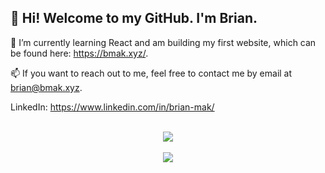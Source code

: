 ## 👋 Hi! Welcome to my GitHub. I'm Brian.

🌱 I’m currently learning React and am building my first website, which can be found here: https://bmak.xyz/.

📫 If you want to reach out to me, feel free to contact me by email at brian@bmak.xyz.

LinkedIn: https://www.linkedin.com/in/brian-mak/

<p align="center">
  <br>
  <img src="https://github-readme-stats.vercel.app/api?username=eggroll-bot&count_private=true&show_icons=true&theme=dark">
  <br>
  <br>
  <img src="https://github-readme-stats.vercel.app/api/top-langs/?username=eggroll-bot&langs_count=10&theme=dark">
</p>
